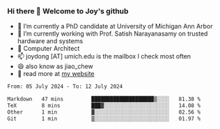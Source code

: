 ### Hi there 👋 Welcome to Joy's github

- 🔭 I’m currently a PhD candidate at University of Michigan Ann Arbor
- 🌱 I’m currently working with Prof. Satish Narayanasamy on trusted hardware and systems
- 👯 Computer Architect
- 📫 joydong [AT] umich.edu is the mailbox I check most often
- 😄 also know as jiao_chew
- 💬 read more at [my website](https://joydddd.github.io/)
<!--START_SECTION:waka-->

```txt
From: 05 July 2024 - To: 12 July 2024

Markdown   47 mins         ████████████████████▒░░░░   81.38 %
TeX        8 mins          ███▓░░░░░░░░░░░░░░░░░░░░░   14.08 %
Other      1 min           ▓░░░░░░░░░░░░░░░░░░░░░░░░   02.56 %
Git        1 min           ▒░░░░░░░░░░░░░░░░░░░░░░░░   01.97 %
```

<!--END_SECTION:waka-->
